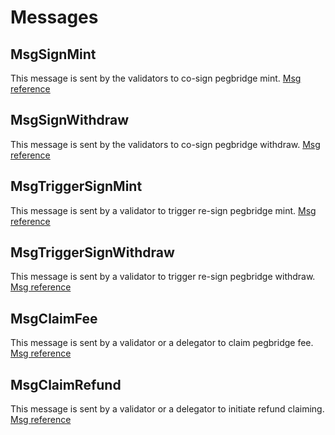 # Messages

## MsgSignMint
This message is sent by the validators to co-sign pegbridge mint. [Msg reference](https://github.com/celer-network/sgnv2/blob/7083316f71a4e794c89a737cd09eb7c1ae38106f/proto/sgn/pegbridge/v1/tx.proto#L35)

## MsgSignWithdraw
This message is sent by the validators to co-sign pegbridge withdraw. [Msg reference](https://github.com/celer-network/sgnv2/blob/7083316f71a4e794c89a737cd09eb7c1ae38106f/proto/sgn/pegbridge/v1/tx.proto#L54)

## MsgTriggerSignMint
This message is sent by a validator to trigger re-sign pegbridge mint. [Msg reference](https://github.com/celer-network/sgnv2/blob/7083316f71a4e794c89a737cd09eb7c1ae38106f/proto/sgn/pegbridge/v1/tx.proto#L72)

## MsgTriggerSignWithdraw
This message is sent by a validator to trigger re-sign pegbridge withdraw. [Msg reference](https://github.com/celer-network/sgnv2/blob/7083316f71a4e794c89a737cd09eb7c1ae38106f/proto/sgn/pegbridge/v1/tx.proto#L85)

## MsgClaimFee
This message is sent by a validator or a delegator to claim pegbridge fee. [Msg reference](https://github.com/celer-network/sgnv2/blob/7083316f71a4e794c89a737cd09eb7c1ae38106f/proto/sgn/pegbridge/v1/tx.proto#L99)

## MsgClaimRefund
This message is sent by a validator or a delegator to initiate refund claiming. [Msg reference](https://github.com/celer-network/sgnv2/blob/7083316f71a4e794c89a737cd09eb7c1ae38106f/proto/sgn/pegbridge/v1/tx.proto#L129)

